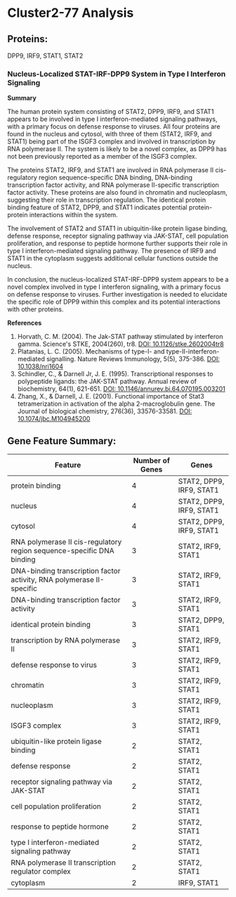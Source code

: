 # Cluster2-77 Analysis

## Proteins: 

DPP9, IRF9, STAT1, STAT2

### Nucleus-Localized STAT-IRF-DPP9 System in Type I Interferon Signaling

**Summary**

The human protein system consisting of STAT2, DPP9, IRF9, and STAT1 appears to be involved in type I interferon-mediated signaling pathways, with a primary focus on defense response to viruses. All four proteins are found in the nucleus and cytosol, with three of them (STAT2, IRF9, and STAT1) being part of the ISGF3 complex and involved in transcription by RNA polymerase II. The system is likely to be a novel complex, as DPP9 has not been previously reported as a member of the ISGF3 complex.

The proteins STAT2, IRF9, and STAT1 are involved in RNA polymerase II cis-regulatory region sequence-specific DNA binding, DNA-binding transcription factor activity, and RNA polymerase II-specific transcription factor activity. These proteins are also found in chromatin and nucleoplasm, suggesting their role in transcription regulation. The identical protein binding feature of STAT2, DPP9, and STAT1 indicates potential protein-protein interactions within the system.

The involvement of STAT2 and STAT1 in ubiquitin-like protein ligase binding, defense response, receptor signaling pathway via JAK-STAT, cell population proliferation, and response to peptide hormone further supports their role in type I interferon-mediated signaling pathway. The presence of IRF9 and STAT1 in the cytoplasm suggests additional cellular functions outside the nucleus.

In conclusion, the nucleus-localized STAT-IRF-DPP9 system appears to be a novel complex involved in type I interferon signaling, with a primary focus on defense response to viruses. Further investigation is needed to elucidate the specific role of DPP9 within this complex and its potential interactions with other proteins.

**References**

1. Horvath, C. M. (2004). The Jak-STAT pathway stimulated by interferon gamma. Science's STKE, 2004(260), tr8. [DOI: 10.1126/stke.2602004tr8](https://doi.org/10.1126/stke.2602004tr8)
2. Platanias, L. C. (2005). Mechanisms of type-I- and type-II-interferon-mediated signalling. Nature Reviews Immunology, 5(5), 375-386. [DOI: 10.1038/nri1604](https://doi.org/10.1038/nri1604)
3. Schindler, C., & Darnell Jr, J. E. (1995). Transcriptional responses to polypeptide ligands: the JAK-STAT pathway. Annual review of biochemistry, 64(1), 621-651. [DOI: 10.1146/annurev.bi.64.070195.003201](https://doi.org/10.1146/annurev.bi.64.070195.003201)
4. Zhang, X., & Darnell, J. E. (2001). Functional importance of Stat3 tetramerization in activation of the alpha 2-macroglobulin gene. The Journal of biological chemistry, 276(36), 33576-33581. [DOI: 10.1074/jbc.M104945200](https://doi.org/10.1074/jbc.M104945200)

## Gene Feature Summary: 

| Feature | Number of Genes | Genes |
| --- | --- | --- |
| protein binding | 4 | STAT2, DPP9, IRF9, STAT1 |
| nucleus | 4 | STAT2, DPP9, IRF9, STAT1 |
| cytosol | 4 | STAT2, DPP9, IRF9, STAT1 |
| RNA polymerase II cis-regulatory region sequence-specific DNA binding | 3 | STAT2, IRF9, STAT1 |
| DNA-binding transcription factor activity, RNA polymerase II-specific | 3 | STAT2, IRF9, STAT1 |
| DNA-binding transcription factor activity | 3 | STAT2, IRF9, STAT1 |
| identical protein binding | 3 | STAT2, DPP9, STAT1 |
|  transcription by RNA polymerase II | 3 | STAT2, IRF9, STAT1 |
| defense response to virus | 3 | STAT2, IRF9, STAT1 |
| chromatin | 3 | STAT2, IRF9, STAT1 |
| nucleoplasm | 3 | STAT2, IRF9, STAT1 |
| ISGF3 complex | 3 | STAT2, IRF9, STAT1 |
| ubiquitin-like protein ligase binding | 2 | STAT2, STAT1 |
| defense response | 2 | STAT2, STAT1 |
| receptor signaling pathway via JAK-STAT | 2 | STAT2, STAT1 |
|  cell population proliferation | 2 | STAT2, STAT1 |
| response to peptide hormone | 2 | STAT2, STAT1 |
| type I interferon-mediated signaling pathway | 2 | STAT2, STAT1 |
| RNA polymerase II transcription regulator complex | 2 | STAT2, STAT1 |
| cytoplasm | 2 | IRF9, STAT1 |

